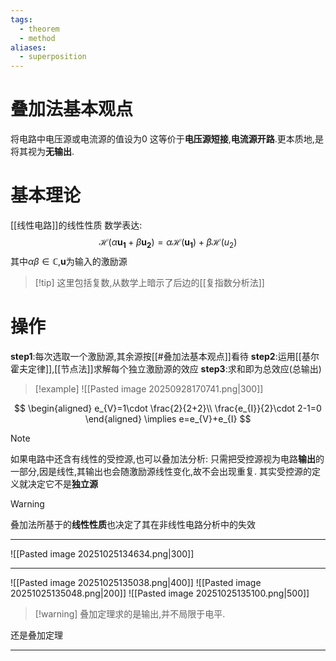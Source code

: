 ```yaml
---
tags:
  - theorem
  - method
aliases:
  - superposition
---
```

# 叠加法基本观点
将电路中电压源或电流源的值设为0
这等价于**电压源短接**,**电流源开路**.更本质地,是将其视为**无输出**.
# 基本理论
[[线性电路]]的线性性质
数学表达:
$$
\mathcal{H}(\alpha \mathbf{u_{1}}+\beta \mathbf{u_{2}})=\alpha \mathcal{H}(\mathbf{u_{1}})+\beta \mathcal{H}(u_{2})
$$
其中$\alpha\beta \in \mathbb{C}$,$\mathbf{u}$为输入的激励源
>[!tip] 这里包括复数,从数学上暗示了后边的[[复指数分析法]]
# 操作
**step1**:每次选取一个激励源,其余源按[[#叠加法基本观点]]看待
**step2**:运用[[基尔霍夫定律]],[[节点法]]求解每个独立激励源的效应
**step3**:求和即为总效应(总输出)


>[!example]
>![[Pasted image 20250928170741.png|300]]

$$
\begin{aligned}
e_{V}=1\cdot \frac{2}{2+2}\\
\frac{e_{I}}{2}\cdot 2-1=0
\end{aligned}
\implies e=e_{V}+e_{I}
$$
>[!note]
>如果电路中还含有线性的受控源,也可以叠加法分析:
>只需把受控源视为电路**输出**的一部分,因是线性,其输出也会随激励源线性变化,故不会出现重复.
>其实受控源的定义就决定它不是**独立源**

>[!warning]
>叠加法所基于的**线性性质**也决定了其在非线性电路分析中的失效


---
![[Pasted image 20251025134634.png|300]]


---
![[Pasted image 20251025135038.png|400]]
![[Pasted image 20251025135048.png|200]]
![[Pasted image 20251025135100.png|500]]
>[!warning] 叠加定理求的是输出,并不局限于电平.

还是叠加定理


---